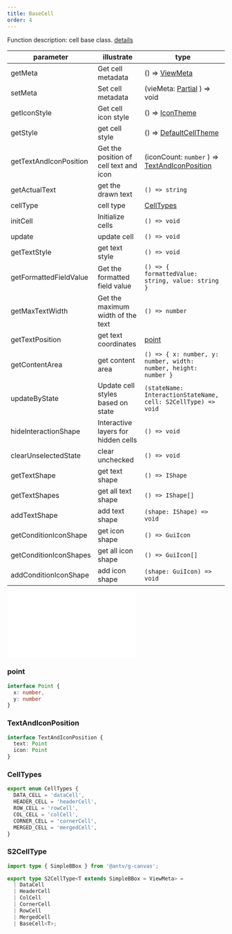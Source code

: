 ```yaml
---
title: BaseCell
order: 4
---
```

Function description: cell base class. [details](https://github.com/antvis/S2/blob/master/packages/s2-core/src/cell/base-cell.ts)

| parameter              | illustrate                             | type                                                                    |
| ---------------------- | -------------------------------------- | ----------------------------------------------------------------------- |
| getMeta                | Get cell metadata                      | () => [ViewMeta](#viewmeta)                                             |
| setMeta                | Set cell metadata                      | (vieMeta: [Partial<ViewMeta>](#viewmeta) ) => void                               |
| getIconStyle           | Get cell icon style                    | () => [IconTheme](/docs/api/general/S2Theme#icontheme)               |
| getStyle               | get cell style                         | () => [DefaultCellTheme](/docs/api/general/S2Theme#defaultcelltheme) |
| getTextAndIconPosition | Get the position of cell text and icon | (iconCount: `number` ) => [TextAndIconPosition](#textandiconposition)   |
| getActualText          | get the drawn text                     | `() => string`                                                          |
| cellType               | cell type                              | [CellTypes](#celltypes)                                                 |
| initCell               | Initialize cells                       | `() => void`                                                            |
| update                 | update cell                            | `() => void`                                                            |
| getTextStyle           | get text style                         | `() => void`                                                            |
| getFormattedFieldValue | Get the formatted field value          | `() => { formattedValue: string, value: string }`                       |
| getMaxTextWidth        | Get the maximum width of the text      | `() => number`                                                          |
| getTextPosition        | get text coordinates                   | [point](#point)                                                         |
| getContentArea         | get content area                       | `() => { x: number, y: number, width: number, height: number }`         |
| updateByState          | Update cell styles based on state      | `(stateName: InteractionStateName, cell: S2CellType) => void`           |
| hideInteractionShape   | Interactive layers for hidden cells    | `() => void`                                                            |
| clearUnselectedState   | clear unchecked                        | `() => void`                                                            |
| getTextShape | get text shape | `() => IShape` |
| getTextShapes | get all text shape | `() => IShape[]` |
| addTextShape | add text shape | `(shape: IShape) => void` |
| getConditionIconShape | get icon shape | `() => GuiIcon` |
| getConditionIconShapes | get all icon shape | `() => GuiIcon[]` |
| addConditionIconShape | add icon shape | `(shape: GuiIcon) => void` |

<embed src="@/docs/common/view-meta.en.md"></embed>

### point

```ts
interface Point {
  x: number,
  y: number
}
```

### TextAndIconPosition

```ts
interface TextAndIconPosition {
  text: Point
  icon: Point
}
```

### CellTypes

```ts
export enum CellTypes {
  DATA_CELL = 'dataCell',
  HEADER_CELL = 'headerCell',
  ROW_CELL = 'rowCell',
  COL_CELL = 'colCell',
  CORNER_CELL = 'cornerCell',
  MERGED_CELL = 'mergedCell',
}
```

### S2CellType

```ts
import type { SimpleBBox } from '@antv/g-canvas';

export type S2CellType<T extends SimpleBBox = ViewMeta> =
  | DataCell
  | HeaderCell
  | ColCell
  | CornerCell
  | RowCell
  | MergedCell
  | BaseCell<T>;
```
